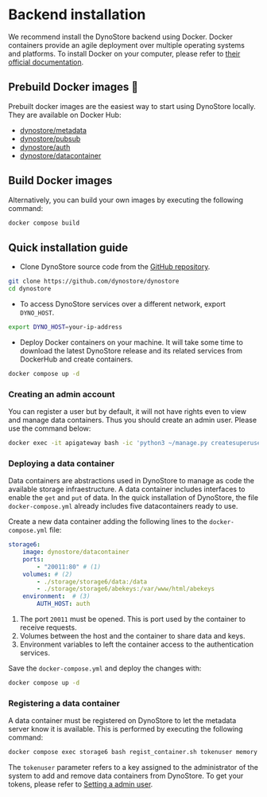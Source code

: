# Backend installation 

We recommend install the DynoStore backend using Docker. Docker containers provide an agile deployment over multiple operating systems and platforms. To install Docker on your computer, please refer to [their official documentation](https://www.docker.com/).

## Prebuild Docker images 🐋

Prebuilt docker images are the easiest way to start using DynoStore locally. They are available on Docker Hub:

* [dynostore/metadata](xx)
* [dynostore/pubsub](xx)
* [dynostore/auth](xx)
* [dynostore/datacontainer](xx)

## Build Docker images

Alternatively, you can build your own images by executing the following command:

```bash
docker compose build
```

## Quick installation guide

* Clone DynoStore source code from the [GitHub repository](https://github.com/dynostore/dynostore).
```bash 
git clone https://github.com/dynostore/dynostore
cd dynostore
```

* To access DynoStore services over a different network, export ```DYNO_HOST```.
```bash
export DYNO_HOST=your-ip-address
```

* Deploy Docker containers on your machine. It will take some time to download the latest DynoStore release and its related services from DockerHub and create containers.

```bash
docker compose up -d
```

### Creating an admin account

You can register a user but by default, it will not have rights even to view and manage data containers. Thus you should create an admin user. Please use the command below:

```bash
docker exec -it apigateway bash -ic 'python3 ~/manage.py createsuperuser'
```

### Deploying a data container

Data containers are abstractions used in DynoStore to manage as code the available storage infraestructure. A data container includes interfaces to enable the ```get``` and ```put``` of data. In the quick installation of DynoStore, the file ```docker-compose.yml``` already includes five datacontainers ready to use. 

Create a new data container adding the following lines to the ```docker-compose.yml``` file:

```yaml
storage6:
    image: dynostore/datacontainer
    ports:
        - "20011:80" # (1)
    volumes: # (2)
        - ./storage/storage6/data:/data
        - ./storage/storage6/abekeys:/var/www/html/abekeys
    environment:  # (3)
        AUTH_HOST: auth
```

1. The port ```20011``` must be opened. This is port used by the container to receive requests.
2. Volumes between the host and the container to share data and keys.
3. Environment variables to left the container access to the authentication services.

Save the ```docker-compose.yml``` and deploy the changes with:

```bash
docker compose up -d
```

### Registering a data container

A data container must be registered  on DynoStore to let the metadata server know it is available. This is performed by executing the following command:

```bash
docker compose exec storage6 bash regist_container.sh tokenuser memory storage
```

The ```tokenuser``` parameter refers to a key assigned to the administrator of the system to add and remove data containers from DynoStore. To get your tokens, please refer to [Setting a admin user](#creating-an-admin-account).